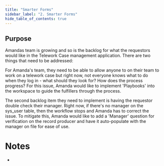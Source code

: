 ```yaml
---
title: "Smarter Forms" 
sidebar_label: "2. Smarter Forms"
hide_table_of_contents: true
---
```

## Purpose

Amandas team is growing and so is the backlog for what the requestors would like in the Telework Case management application.
There are two things that need to be addressed:

For Amanda's team, they need to be able to allow anyone to on their team to work on a telework case but right now, not everyone knows what to do when they log in - what should they look for?  How does the process progress?  For this issue, Amanda would like to implement 'Playbooks' into the workspace to guide the fulfillers through the process.

The second backlog item they need to implement is having the requestor double check their manager.  Right now, if there's no manager on the sys_user table, then the workflow stops and Amanda has to correct the issue.  To mitigate this, Amanda would like to add a 'Manager' question for verification on the record producer and have it auto-populate with the manager on file for ease of use.


# Notes 

 - 
 